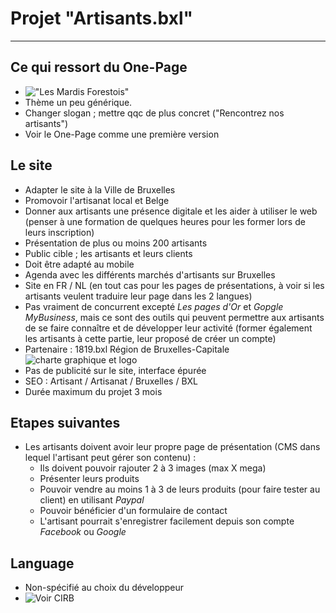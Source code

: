 # Projet "Artisants.bxl"
-------------------------

## Ce qui ressort du One-Page

- !["Les Mardis Forestois"](https://laureenb.github.io/One_page_marche/)
- Thème un peu générique.
- Changer slogan ; mettre qqc de plus concret ("Rencontrez nos artisants")
- Voir le One-Page comme une première version


## Le site

- Adapter le site à la Ville de Bruxelles
- Promovoir l'artisanat local et Belge 
- Donner aux artisants une présence digitale et les aider à utiliser le web (penser à une formation de quelques heures pour les former lors de leurs inscription)
- Présentation de plus ou moins 200 artisants 
- Public cible ; les artisants et leurs clients
- Doit être adapté au mobile
- Agenda avec les différents marchés d'artisants sur Bruxelles
- Site en FR / NL (en tout cas pour les pages de présentations, à voir si les artisants veulent traduire leur page dans les 2 langues)
- Pas vraiment de concurrent excepté *Les pages d'Or* et *Gopgle MyBusiness*, mais ce sont des outils qui peuvent permettre aux artisants de se faire connaître et de développer leur activité (former également les artisants à cette partie, leur proposé de créer un compte)
- Partenaire : 1819.bxl Région de Bruxelles-Capitale ![charte graphique et logo](http://be.brussels/a-propos-de-la-region/charte-graphique-de-la-region-de-bruxelles-capitale)
- Pas de publicité sur le site, interface épurée
- SEO : Artisant / Artisanat / Bruxelles / BXL 
- Durée maximum du projet 3 mois


## Etapes suivantes

* Les artisants doivent avoir leur propre page de présentation (CMS dans lequel l'artisant peut gérer son contenu) :
	* Ils doivent pouvoir rajouter 2 à 3 images (max X mega)
	* Présenter leurs produits
	* Pouvoir vendre au moins 1 à 3 de leurs produits (pour faire tester au client) en utilisant *Paypal*
	* Pouvoir bénéficier d'un formulaire de contact
	* L'artisant pourrait s'enregistrer facilement depuis son compte *Facebook* ou *Google*


## Language

- Non-spécifié au choix du développeur 
- ![Voir CIRB](http://cirb.brussels/)